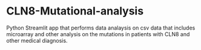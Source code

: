 # CLN8-Mutational-analysis
Python Streamlit app that performs data analaysis on csv data that includes microarray and other analysis on the mutations in patients with CLN8 and other medical diagnosis.
